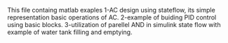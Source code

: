 This file containg matlab exaples 
1-AC design using stateflow, its simple representation basic operations of AC.
2-example of buiding PID control using basic blocks.
3-utilization of parellel AND in simulink state flow with example of water tank filling and emptying.

